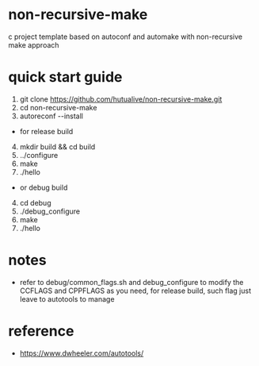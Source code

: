 # non-recursive-make
c project template based on autoconf and automake with non-recursive make approach

# quick start guide
1. git clone https://github.com/hutualive/non-recursive-make.git
2. cd non-recursive-make
3. autoreconf --install

* for release build
4. mkdir build && cd build
5. ../configure
6. make
7. ./hello

* or debug build
4. cd debug
5. ./debug_configure
6. make
7. ./hello

# notes
* refer to debug/common_flags.sh and debug_configure to modify the CCFLAGS and CPPFLAGS as you need, for release build, such flag just leave to autotools to manage

# reference
* https://www.dwheeler.com/autotools/
